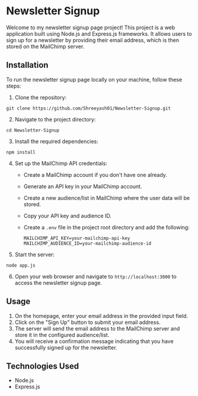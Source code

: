 # Newsletter Signup

Welcome to my newsletter signup page project! This project is a web application built using Node.js and Express.js frameworks. It allows users to sign up for a newsletter by providing their email address, which is then stored on the MailChimp server.

## Installation

To run the newsletter signup page locally on your machine, follow these steps:

1. Clone the repository:

```
git clone https://github.com/Shreeyash01/Newsletter-Signup.git
```

2. Navigate to the project directory:

```
cd Newsletter-Signup
```

3. Install the required dependencies:

```
npm install
```

4. Set up the MailChimp API credentials:

   - Create a MailChimp account if you don't have one already.
   - Generate an API key in your MailChimp account.
   - Create a new audience/list in MailChimp where the user data will be stored.
   - Copy your API key and audience ID.
   - Create a `.env` file in the project root directory and add the following:

     ```
     MAILCHIMP_API_KEY=your-mailchimp-api-key
     MAILCHIMP_AUDIENCE_ID=your-mailchimp-audience-id
     ```

5. Start the server:

```
node app.js
```

6. Open your web browser and navigate to `http://localhost:3000` to access the newsletter signup page.

## Usage

1. On the homepage, enter your email address in the provided input field.
2. Click on the "Sign Up" button to submit your email address.
3. The server will send the email address to the MailChimp server and store it in the configured audience/list.
4. You will receive a confirmation message indicating that you have successfully signed up for the newsletter.

## Technologies Used

- Node.js
- Express.js
